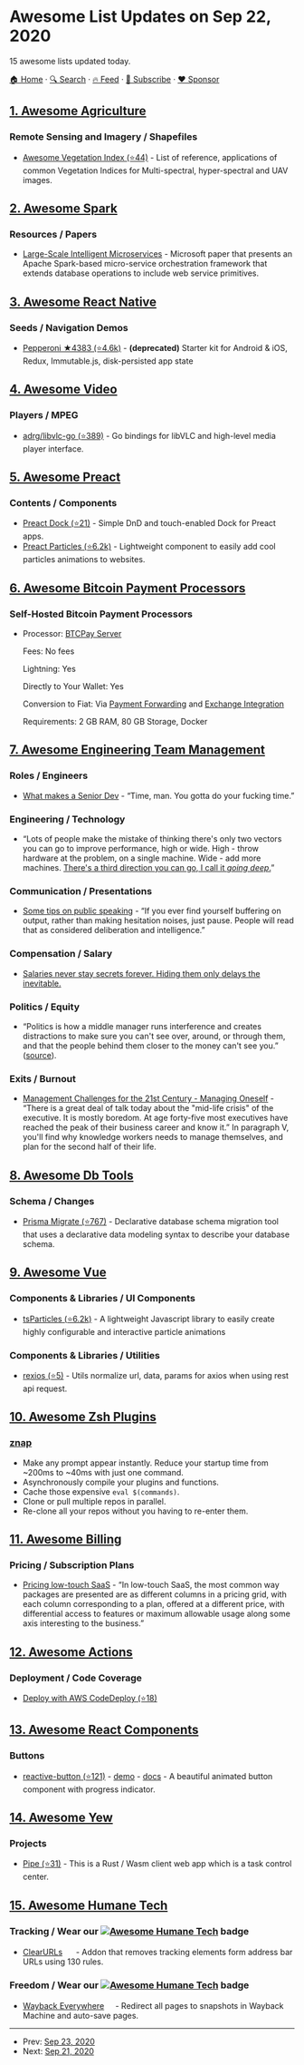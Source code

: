 # Awesome List Updates on Sep 22, 2020

15 awesome lists updated today.

[🏠 Home](/README.md) · [🔍 Search](https://www.trackawesomelist.com/search/) · [🔥 Feed](https://www.trackawesomelist.com/rss.xml) · [📮 Subscribe](https://trackawesomelist.us17.list-manage.com/subscribe?u=d2f0117aa829c83a63ec63c2f&id=36a103854c) · [❤️  Sponsor](https://github.com/sponsors/theowenyoung)



## [1. Awesome Agriculture](/content/brycejohnston/awesome-agriculture/README.md)

### Remote Sensing and Imagery / Shapefiles

*   [Awesome Vegetation Index (⭐44)](https://github.com/px39n/Awesome-Vegetation-Index) - List of reference, applications of common Vegetation Indices for Multi-spectral, hyper-spectral and UAV images.

## [2. Awesome Spark](/content/awesome-spark/awesome-spark/README.md)

### Resources / Papers

*   [Large-Scale Intelligent Microservices](https://arxiv.org/pdf/2009.08044.pdf) - Microsoft paper that presents an Apache Spark-based micro-service orchestration framework that extends database operations to include web service primitives.

## [3. Awesome React Native](/content/jondot/awesome-react-native/README.md)

### Seeds / Navigation Demos

*   [Pepperoni ★4383 (⭐4.6k)](https://github.com/futurice/pepperoni-app-kit) - **(deprecated)** Starter kit for Android & iOS, Redux, Immutable.js, disk-persisted app state

## [4. Awesome Video](/content/krzemienski/awesome-video/README.md)

### Players / MPEG

*   [adrg/libvlc-go (⭐389)](https://github.com/adrg/libvlc-go)  - Go bindings for libVLC and high-level media player interface.

## [5. Awesome Preact](/content/preactjs/awesome-preact/README.md)

### Contents / Components

*   [Preact Dock (⭐21)](https://github.com/TimDaub/preact-touchable-dock) - Simple DnD and touch-enabled Dock for Preact apps.
*   [Preact Particles (⭐6.2k)](https://github.com/matteobruni/tsparticles#preact) - Lightweight component to easily add cool particles animations to websites.

## [6. Awesome Bitcoin Payment Processors](/content/alexk111/awesome-bitcoin-payment-processors/README.md)

### Self-Hosted Bitcoin Payment Processors

- Processor: [BTCPay Server](https://btcpayserver.org/)

  Fees: No fees

  Lightning: Yes

  Directly to Your Wallet: Yes

  Conversion to Fiat: Via [Payment Forwarding](https://www.blockonomics.co/views/payment_forwarding.html) and [Exchange Integration](https://redbtc.org/flows/integrations/kraken-exchange/)

  Requirements: 2 GB RAM, 80 GB Storage, Docker



## [7. Awesome Engineering Team Management](/content/kdeldycke/awesome-engineering-team-management/README.md)

### Roles / Engineers

*   [What makes a Senior Dev](https://news.ycombinator.com/item?id=11341567) - “Time, man. You gotta do your fucking time.”

### Engineering / Technology

*   “Lots of people make the mistake of thinking there's only two vectors you can go to improve performance, high or wide. High - throw hardware at the problem, on a single machine. Wide - add more machines. [There's a third direction you can go, I call it *going deep*.](https://news.ycombinator.com/item?id=8902739)”

### Communication / Presentations

*   [Some tips on public speaking](https://news.ycombinator.com/item?id=6199544) - “If you ever find yourself buffering on output, rather than making hesitation noises, just pause. People will read that as considered deliberation and intelligence.”

### Compensation / Salary

*   [Salaries never stay secrets forever. Hiding them only delays the inevitable.](https://news.ycombinator.com/item?id=2439478)

### Politics / Equity

*   “Politics is how a middle manager runs interference and creates distractions to make sure you can't see over, around, or through them, and that the people behind them closer to the money can't see you.” ([source](https://news.ycombinator.com/item?id=22808280)).

### Exits / Burnout

*   [Management Challenges for the 21st Century - Managing Oneself](http://academic.udayton.edu/lawrenceulrich/LeaderArticles/Drucker%20Managing%20Oneself.pdf) - “There is a great deal of talk today about the "mid-life crisis" of the executive. It is mostly boredom. At age forty-five most executives have reached the peak of their business career and know it.” In paragraph Ⅴ, you'll find why knowledge workers needs to manage themselves, and plan for the second half of their life.

## [8. Awesome Db Tools](/content/mgramin/awesome-db-tools/README.md)

### Schema / Changes

*   [Prisma Migrate (⭐767)](https://github.com/prisma/migrate) - Declarative database schema migration tool that uses a declarative data modeling syntax to describe your database schema.

## [9. Awesome Vue](/content/vuejs/awesome-vue/README.md)

### Components & Libraries / UI Components

*   [tsParticles (⭐6.2k)](https://github.com/matteobruni/tsparticles) - A lightweight Javascript library to easily create highly configurable and interactive particle animations

### Components & Libraries / Utilities

*   [rexios (⭐5)](https://github.com/Scrum/rexios) - Utils normalize url, data, params for axios when using rest api request.

## [10. Awesome Zsh Plugins](/content/unixorn/awesome-zsh-plugins/README.md)

### [znap](https://github.com/marlonrichert/zsh-snap)

*   Make any prompt appear instantly. Reduce your startup time from \~200ms to \~40ms with just one command.
*   Asynchronously compile your plugins and functions.
*   Cache those expensive `eval $(commands)`.
*   Clone or pull multiple repos in parallel.
*   Re-clone all your repos without you having to re-enter them.

## [11. Awesome Billing](/content/kdeldycke/awesome-billing/README.md)

### Pricing / Subscription Plans

*   [Pricing low-touch SaaS](https://stripe.com/en-in/atlas/guides/saas-pricing) - “In low-touch SaaS, the most common way packages are presented are as different columns in a pricing grid, with each column corresponding to a plan, offered at a different price, with differential access to features or maximum allowable usage along some axis interesting to the business.”

## [12. Awesome Actions](/content/sdras/awesome-actions/README.md)

### Deployment / Code Coverage

*   [Deploy with AWS CodeDeploy (⭐18)](https://github.com/webfactory/create-aws-codedeploy-deployment)

## [13. Awesome React Components](/content/brillout/awesome-react-components/README.md)

### Buttons

*   [reactive-button (⭐121)](https://github.com/arifszn/reactive-button) - [demo](https://arifszn.github.io/reactive-button/docs/playground) - [docs](https://arifszn.github.io/reactive-button) - A beautiful animated button component with progress indicator.

## [14. Awesome Yew](/content/jetli/awesome-yew/README.md)

### Projects

*   [Pipe (⭐31)](https://github.com/pipe-fun/pipe) - This is a Rust / Wasm client web app which is a task control center.

## [15. Awesome Humane Tech](/content/humanetech-community/awesome-humane-tech/README.md)

### Tracking / Wear our   [![Awesome Humane Tech](https://raw.githubusercontent.com/humanetech-community/awesome-humane-tech/main/humane-tech-badge.svg?sanitize=true)](https://github.com/humanetech-community/awesome-humane-tech)   badge

*   [ClearURLs](https://addons.mozilla.org/en-US/firefox/addon/clearurls/) [<img src="https://raw.githubusercontent.com/humanetech-community/awesome-humane-tech/main/logo/gitlab.svg?sanitize=true" width="16"/>](https://gitlab.com/KevinRoebert/ClearUrls/blob/master/README.md) - Addon that removes tracking elements form address bar URLs using 130 rules.

### Freedom / Wear our   [![Awesome Humane Tech](https://raw.githubusercontent.com/humanetech-community/awesome-humane-tech/main/humane-tech-badge.svg?sanitize=true)](https://github.com/humanetech-community/awesome-humane-tech)   badge

*   [Wayback Everywhere](https://gitlab.com/gkrishnaks/WaybackEverywhere-Firefox/blob/master/README.md) [<img src="https://raw.githubusercontent.com/humanetech-community/awesome-humane-tech/main/logo/gitlab.svg?sanitize=true" width="16"/>](https://gitlab.com/gkrishnaks/WaybackEverywhere-Firefox)- Redirect all pages to snapshots in Wayback Machine and auto-save pages.

---

- Prev: [Sep 23, 2020](/content/2020/09/23/README.md)
- Next: [Sep 21, 2020](/content/2020/09/21/README.md)